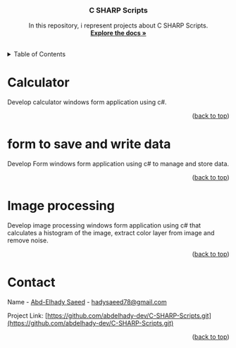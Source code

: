 <div id="top"></div>
<!-- PROJECT SHIELDS -->
<!--
*** I'm using markdown "reference style" links for readability.
*** Reference links are enclosed in brackets [ ] instead of parentheses ( ).
*** See the bottom of this document for the declaration of the reference variables
*** for contributors-url, forks-url, etc. This is an optional, concise syntax you may use.
*** https://www.markdownguide.org/basic-syntax/#reference-style-links
-->


<!-- PROJECT LOGO -->
<br />
<div align="center">
  <h3 align="center">C SHARP Scripts</h3>

  <p align="center">
    In this repository, i represent projects about C SHARP Scripts.
    <br />
    <a href="https://github.com/abdelhady-dev/C-SHARP-Scripts"> <strong>Explore the docs »</strong></a>
    <br />
    <br />
  </p>
</div>



<!-- TABLE OF CONTENTS -->
<details>
  <summary>Table of Contents</summary>
  <ol>
    <li><a href="#about-the-project">Calculator</a></li>
    <li><a href="#about-the-project">form to save and write data</a></li>
    <li><a href="#about-the-project">Image processing</a></li>
    <li><a href="#contact">Contact</a></li>
  </ol>
</details>


<!-- ABOUT THE PROJECT -->
# Calculator

Develop calculator windows form application using c#.

<p align="right">(<a href="#top">back to top</a>)</p>


# form to save and write data

Develop Form windows form application using c# to manage and store data.

<p align="right">(<a href="#top">back to top</a>)</p>

# Image processing

Develop image processing windows form application using c# that calculates a histogram of the image, extract color layer from image and remove noise.

<p align="right">(<a href="#top">back to top</a>)</p>


<!-- CONTACT -->
# Contact

Name - [Abd-Elhady Saeed](https://www.linkedin.com/in/abd-elhady-saeed-404385205/) - hadysaeed78@gmail.com

Project Link: [https://github.com/abdelhady-dev/C-SHARP-Scripts.git](https://github.com/abdelhady-dev/C-SHARP-Scripts.git)

<p align="right">(<a href="#top">back to top</a>)</p>
